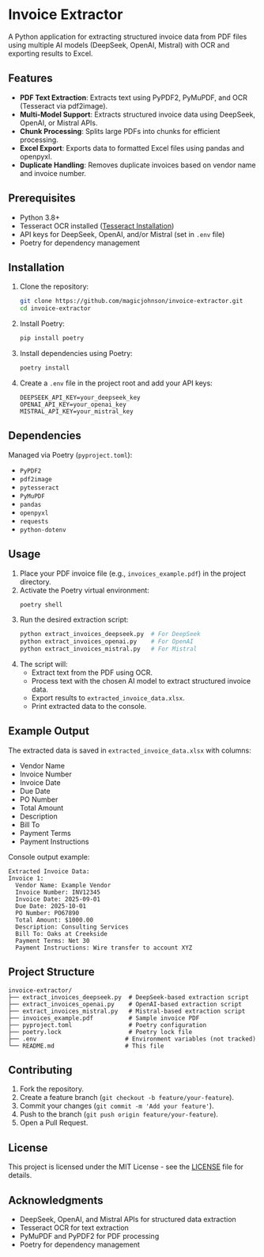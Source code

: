 

# Invoice Extractor

A Python application for extracting structured invoice data from PDF files using multiple AI models (DeepSeek, OpenAI, Mistral) with OCR and exporting results to Excel.

## Features

- **PDF Text Extraction**: Extracts text using PyPDF2, PyMuPDF, and OCR (Tesseract via pdf2image).
- **Multi-Model Support**: Extracts structured invoice data using DeepSeek, OpenAI, or Mistral APIs.
- **Chunk Processing**: Splits large PDFs into chunks for efficient processing.
- **Excel Export**: Exports data to formatted Excel files using pandas and openpyxl.
- **Duplicate Handling**: Removes duplicate invoices based on vendor name and invoice number.

## Prerequisites

- Python 3.8+
- Tesseract OCR installed ([Tesseract Installation](https://tesseract-ocr.github.io/tessdoc/Installation.html))
- API keys for DeepSeek, OpenAI, and/or Mistral (set in `.env` file)
- Poetry for dependency management

## Installation

1. Clone the repository:
   ```bash
   git clone https://github.com/magicjohnson/invoice-extractor.git
   cd invoice-extractor
   ```

2. Install Poetry:
   ```bash
   pip install poetry
   ```

3. Install dependencies using Poetry:
   ```bash
   poetry install
   ```

4. Create a `.env` file in the project root and add your API keys:
   ```env
   DEEPSEEK_API_KEY=your_deepseek_key
   OPENAI_API_KEY=your_openai_key
   MISTRAL_API_KEY=your_mistral_key
   ```

## Dependencies

Managed via Poetry (`pyproject.toml`):
- `PyPDF2`
- `pdf2image`
- `pytesseract`
- `PyMuPDF`
- `pandas`
- `openpyxl`
- `requests`
- `python-dotenv`

## Usage

1. Place your PDF invoice file (e.g., `invoices_example.pdf`) in the project directory.
2. Activate the Poetry virtual environment:
   ```bash
   poetry shell
   ```
3. Run the desired extraction script:
   ```bash
   python extract_invoices_deepseek.py  # For DeepSeek
   python extract_invoices_openai.py    # For OpenAI
   python extract_invoices_mistral.py   # For Mistral
   ```
4. The script will:
   - Extract text from the PDF using OCR.
   - Process text with the chosen AI model to extract structured invoice data.
   - Export results to `extracted_invoice_data.xlsx`.
   - Print extracted data to the console.

## Example Output

The extracted data is saved in `extracted_invoice_data.xlsx` with columns:
- Vendor Name
- Invoice Number
- Invoice Date
- Due Date
- PO Number
- Total Amount
- Description
- Bill To
- Payment Terms
- Payment Instructions

Console output example:
```
Extracted Invoice Data:
Invoice 1:
  Vendor Name: Example Vendor
  Invoice Number: INV12345
  Invoice Date: 2025-09-01
  Due Date: 2025-10-01
  PO Number: PO67890
  Total Amount: $1000.00
  Description: Consulting Services
  Bill To: Oaks at Creekside
  Payment Terms: Net 30
  Payment Instructions: Wire transfer to account XYZ
```

## Project Structure

```
invoice-extractor/
├── extract_invoices_deepseek.py  # DeepSeek-based extraction script
├── extract_invoices_openai.py    # OpenAI-based extraction script
├── extract_invoices_mistral.py   # Mistral-based extraction script
├── invoices_example.pdf          # Sample invoice PDF
├── pyproject.toml                # Poetry configuration
├── poetry.lock                   # Poetry lock file
├── .env                         # Environment variables (not tracked)
└── README.md                    # This file
```

## Contributing

1. Fork the repository.
2. Create a feature branch (`git checkout -b feature/your-feature`).
3. Commit your changes (`git commit -m 'Add your feature'`).
4. Push to the branch (`git push origin feature/your-feature`).
5. Open a Pull Request.

## License

This project is licensed under the MIT License - see the [LICENSE](LICENSE) file for details.

## Acknowledgments

- DeepSeek, OpenAI, and Mistral APIs for structured data extraction
- Tesseract OCR for text extraction
- PyMuPDF and PyPDF2 for PDF processing
- Poetry for dependency management


